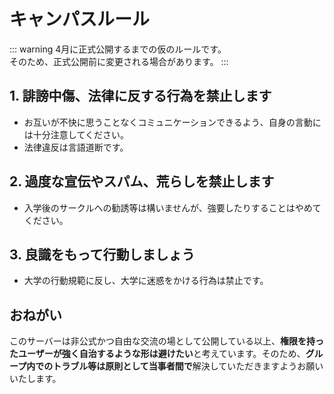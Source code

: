 # キャンパスルール

::: warning
4月に正式公開するまでの仮のルールです。  
そのため、正式公開前に変更される場合があります。
:::

## 1. 誹謗中傷、法律に反する行為を禁止します
- お互いが不快に思うことなくコミュニケーションできるよう、自身の言動には十分注意してください。
- 法律違反は言語道断です。

## 2. 過度な宣伝やスパム、荒らしを禁止します
- 入学後のサークルへの勧誘等は構いませんが、強要したりすることはやめてください。

## 3. 良識をもって行動しましょう
- 大学の行動規範に反し、大学に迷惑をかける行為は禁止です。

## おねがい

このサーバーは非公式かつ自由な交流の場として公開している以上、**権限を持ったユーザーが強く自治するような形は避けたい**と考えています。そのため、**グループ内でのトラブル等は原則として当事者間で**解決していただきますようお願いいたします。